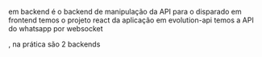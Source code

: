 em backend é o backend de manipulação da API para o disparado
em frontend temos o projeto react da aplicação
em evolution-api temos a API do whatsapp por websocket

, na prática são 2 backends
